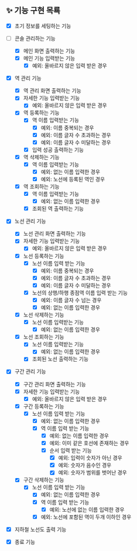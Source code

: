 ## ✨ 기능 구현 목룍
- [X] 초기 정보를 세팅하는 기능
- [ ] 콘솔 관리하는 기능
  - [X] 메인 화면 출력하는 기능
  - [X] 메인 기능 입력받는 기능
    - [X] 예외: 올바르지 않은 입력 받은 경우
- [X] 역 관리 기능
  - [X] 역 관리 화면 출력하는 기능
  - [X] 자세한 기능 입력받는 기능
    - [X] 예외: 올바르지 않은 입력 받은 경우
  - [X] 역 등록하는 기능
    - [X] 역 이름 입력받는 기능
      - [X] 예외: 이름 중복되는 경우
      - [X] 예외: 이름 글자 수 초과하는 경우
      - [X] 예외: 이름 글자 수 미달하는 경우
    - [X] 입력 성공 출력하는 기능
  - [X] 역 삭제하는 기능
    - [X] 역 이름 입력받는 기능
      - [X] 예외: 없는 이름 입력한 경우
      - [X] 예외: 노선에 등록된 역인 경우
  - [X] 역 조회하는 기능
    - [X] 역 이름 입력받는 기능
      - [X] 예외: 없는 이름 입력한 경우
    - [X] 조회된 역 출력하는 기능
- [X] 노선 관리 기능
  - [X] 노선 관리 화면 출력하는 기능
  - [X] 자세한 기능 입력받는 기능
    - [X] 예외: 올바르지 않은 입력 받은 경우
  - [X] 노선 등록하는 기능  
    - [X] 노선 이름 입력 받는 기능
      - [X] 예외: 이름 중복되는 경우
      - [X] 예외: 이름 글자 수 초과하는 경우
      - [X] 예외: 이름 글자 수 미달하는 경우
    - [X] 노선의 상행/하행 종점역 이름 입력 받는 기능
      - [X] 예외: 이름 글자 수 넘는 경우
      - [X] 예외: 없는 이름 입력한 경우
  - [X] 노선 삭제하는 기능
    - [X] 노선 이름 입력받는 기능
      - [X] 예외: 없는 이름 입력한 경우
  - [X] 노선 조회하는 기능
    - [X] 노선 이름 입력받는 기능
      - [X] 예외: 없는 이름 입력한 경우
    - [X] 조회된 노선 출력하는 기능
- [X] 구간 관리 기능
  - [X] 구간 관리 화면 출력하는 기능
  - [X] 자세한 기능 입력받는 기능
    - [X] 예외: 올바르지 않은 입력 받은 경우
  - [X] 구간 등록하는 기능  
    - [X] 노선 이름 입력 받는 기능
      - [X] 예외: 없는 이름 입력한 경우
      - [X] 역 이름 입력 받는 기능
        - [X] 예외: 없는 이름 입력한 경우
        - [X] 예외: 이미 같은 호선에 존재하는 경우
        - [X] 순서 입력 받는 기능
          - [X] 예외: 입력이 숫자가 아닌 경우
          - [X] 예외: 숫자가 음수인 경우
          - [X] 예외: 숫자가 범위를 벗어난 경우
  - [X] 구간 삭제하는 기능
    - [X] 노선 이름 입력 받는 기능
      - [X] 예외: 없는 이름 입력한 경우
      - [X] 역 이름 입력 받는 기능
        - [X] 예외: 노선에 없는 이름 입력한 경우
      - [X] 예외: 노선에 포함된 역이 두개 이하인 경우
- [X] 지하철 노선도 출력 기능
- [X] 종료 기능
      